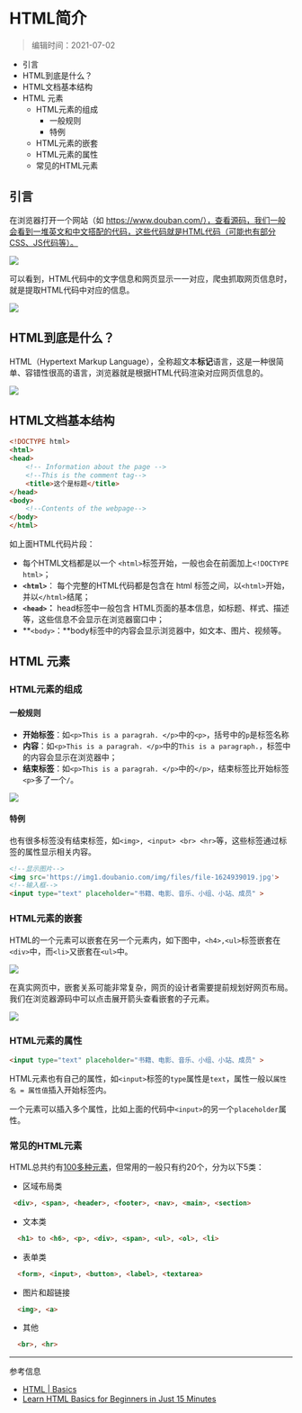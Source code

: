 # HTML简介

> 编辑时间：2021-07-02



* 引言
* HTML到底是什么？
* HTML文档基本结构
* HTML 元素
  * HTML元素的组成
    * 一般规则
    * 特例
  * HTML元素的嵌套
  * HTML元素的属性
  * 常见的HTML元素

## 引言

在浏览器打开一个网站（如 https://www.douban.com/），查看源码，我们一般会看到一堆英文和中文搭配的代码，这些代码就是HTML代码（可能也有部分CSS、JS代码等）。

![](https://enpei-md.oss-cn-hangzhou.aliyuncs.com/img20210702110526.png?x-oss-process=style/wp)



可以看到，HTML代码中的文字信息和网页显示一一对应，爬虫抓取网页信息时，就是提取HTML代码中对应的信息。

![](https://enpei-md.oss-cn-hangzhou.aliyuncs.com/img20210702112140.png?x-oss-process=style/wp)





## HTML到底是什么？

HTML（Hypertext Markup Language），全称超文本**标记**语言，这是一种很简单、容错性很高的语言，浏览器就是根据HTML代码渲染对应网页信息的。

![](https://enpei-md.oss-cn-hangzhou.aliyuncs.com/img20210702113407.png?x-oss-process=style/wp)



## HTML文档基本结构



```html
<!DOCTYPE html>
<html>
<head>
    <!-- Information about the page -->
    <!--This is the comment tag-->
    <title>这个是标题</title>
</head>
<body>
    <!--Contents of the webpage-->
</body>
</html>
```

如上面HTML代码片段：

* 每个HTML文档都是以一个 `<html>`标签开始，一般也会在前面加上`<!DOCTYPE html>`；
* **`<html>`**： 每个完整的HTML代码都是包含在 html 标签之间，以`<html>`开始，并以`</html>`结尾；
* **`<head>`：** head标签中一般包含 HTML页面的基本信息，如标题、样式、描述等，这些信息不会显示在浏览器窗口中；
* **`<body>`：**body标签中的内容会显示浏览器中，如文本、图片、视频等。



## HTML 元素

### HTML元素的组成

#### 一般规则

* **开始标签**：如`<p>This is a paragrah. </p>`中的`<p>`，括号中的`p`是标签名称
* **内容**：如`<p>This is a paragrah. </p>`中的`This is a paragraph.`，标签中的内容会显示在浏览器中；
* **结束标签**：如`<p>This is a paragrah. </p>`中的`</p>`，结束标签比开始标签`<p>`多了一个`/`。

![](https://enpei-md.oss-cn-hangzhou.aliyuncs.com/img20210702115148.png?x-oss-process=style/wp)



#### 特例

也有很多标签没有结束标签，如`<img>, <input> <br> <hr>`等，这些标签通过标签的属性显示相关内容。

```html
<!--显示图片-->
<img src='https://img1.doubanio.com/img/files/file-1624939019.jpg'>
<!--输入框-->
<input type="text" placeholder="书籍、电影、音乐、小组、小站、成员" >
```



### HTML元素的嵌套

HTML的一个元素可以嵌套在另一个元素内，如下图中，`<h4>,<ul>`标签嵌套在`<div>`中，而`<li>`又嵌套在`<ul>`中。

![](https://enpei-md.oss-cn-hangzhou.aliyuncs.com/img20210702142038.png?x-oss-process=style/wp)



在真实网页中，嵌套关系可能非常复杂，网页的设计者需要提前规划好网页布局。我们在浏览器源码中可以点击展开箭头查看嵌套的子元素。

![](https://enpei-md.oss-cn-hangzhou.aliyuncs.com/img20210702142441.png?x-oss-process=style/wp)



### HTML元素的属性

```html
<input type="text" placeholder="书籍、电影、音乐、小组、小站、成员" >
```

HTML元素也有自己的属性，如`<input>`标签的`type`属性是`text`，属性一般以`属性名 = 属性值`插入开始标签内。

一个元素可以插入多个属性，比如上面的代码中`<input>`的另一个`placeholder`属性。



### 常见的HTML元素

HTML总共约有[100多种元素](https://developer.mozilla.org/en-US/docs/Web/HTML/Element)，但常用的一般只有约20个，分为以下5类：

* 区域布局类

```html
 <div>, <span>, <header>, <footer>, <nav>, <main>, <section> 
```

* 文本类

```html
  <h1> to <h6>, <p>, <div>, <span>, <ul>, <ol>, <li>
```

* 表单类

```html
  <form>, <input>, <button>, <label>, <textarea>
```

* 图片和超链接

```html
  <img>, <a>
```

* 其他

```html
  <br>, <hr>
```



------

参考信息

* [HTML | Basics](https://www.geeksforgeeks.org/html-basics/)
* [Learn HTML Basics for Beginners in Just 15 Minutes](https://www.freecodecamp.org/news/html-basics-for-beginners/)







